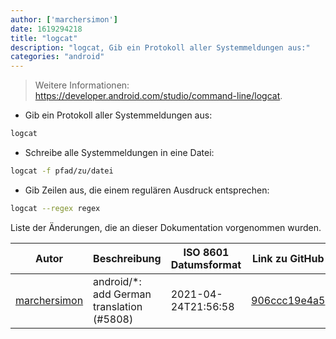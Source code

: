 ```yaml
---
author: ['marchersimon']
date: 1619294218
title: "logcat"
description: "logcat, Gib ein Protokoll aller Systemmeldungen aus:"
categories: "android"
---
```

> Weitere Informationen: <https://developer.android.com/studio/command-line/logcat>.

- Gib ein Protokoll aller Systemmeldungen aus:

```bash
logcat
```

- Schreibe alle Systemmeldungen in eine Datei:

```bash
logcat -f pfad/zu/datei
```

- Gib Zeilen aus, die einem regulären Ausdruck entsprechen:

```bash
logcat --regex regex
```
Liste der Änderungen, die an dieser Dokumentation vorgenommen wurden.


Autor | Beschreibung | ISO 8601 Datumsformat | Link zu GitHub
------|-----|-----|-----
[marchersimon](mailto:50295997+marchersimon@users.noreply.github.com) | android/*: add German translation (#5808) | 2021-04-24T21:56:58 | [906ccc19e4a5](https://github.com/tldr-pages/tldr/commit/906ccc19e4a52da93874a6797b29412359e658b4)

